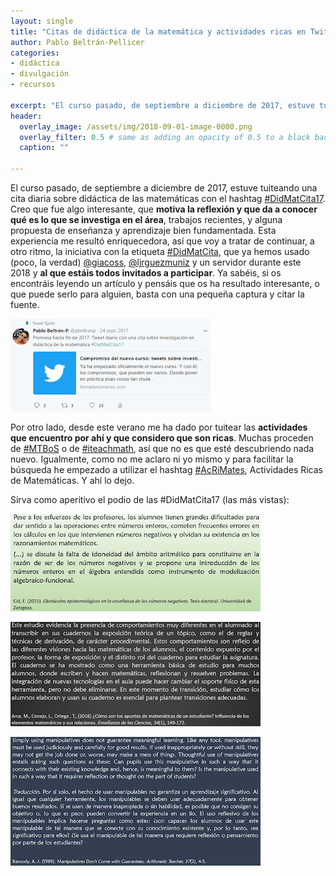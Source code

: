 ```yaml
--- 
layout: single 
title: "Citas de didáctica de la matemática y actividades ricas en Twitter" 
author: Pablo Beltrán-Pellicer 
categories:
- didáctica 
- divulgación 
- recursos 

excerpt: "El curso pasado, de septiembre a diciembre de 2017, estuve tuiteando una cita diaria sobre didáctica de las matemáticas con el hashtag DidMatCita17"
header:
  overlay_image: /assets/img/2018-09-01-image-0000.png
  overlay_filter: 0.5 # same as adding an opacity of 0.5 to a black background
  caption: ""
  
---
```


El curso pasado, de septiembre a diciembre de 2017, estuve tuiteando una cita diaria sobre didáctica de las matemáticas con el hashtag [\#DidMatCita17](https://twitter.com/hashtag/DidMatCita17). Creo que fue algo interesante, que **motiva la reflexión y que da a conocer qué es lo que se investiga en el área**, trabajos recientes, y alguna propuesta de enseñanza y aprendizaje bien fundamentada. Esta experiencia me resultó enriquecedora, así que voy a tratar de continuar, a otro ritmo, la iniciativa con la etiqueta [\#DidMatCita](https://twitter.com/hashtag/DidMatCita), que ya hemos usado (poco, la verdad) [@giacoss](https://twitter.com/giacoss), [@ljrguezmuniz](https://twitter.com/ljrguezmuniz) y un servidor durante este 2018 y **al que estáis todos invitados a participar**. Ya sabéis, si os encontráis leyendo un artículo y pensáis que os ha resultado interesante, o que puede serlo para alguien, basta con una pequeña captura y citar la fuente.  

![](/assets/img/2018-09-01-image-0000.png)
  
Por otro lado, desde este verano me ha dado por tuitear las **actividades que encuentro por ahí y que considero que son ricas**. Muchas proceden de [\#MTBoS](https://twitter.com/hashtag/MTBoS) o de [\#iteachmath](https://twitter.com/search?q=%23iteachmath), así que no es que esté descubriendo nada nuevo. Igualmente, como no me aclaro ni yo mismo y para facilitar la búsqueda he empezado a utilizar el hashtag [\#AcRiMates](https://twitter.com/hashtag/AcRiMates), Actividades Ricas de Matemáticas. Y ahí lo dejo.  
  
Sirva como aperitivo el podio de las \#DidMatCita17 (las más vistas):  
  

![](/assets/img/2018-09-01-image-0001.png)
 

![](/assets/img/2018-09-01-image-0002.png)
 

![](/assets/img/2018-09-01-image-0003.png)

  
